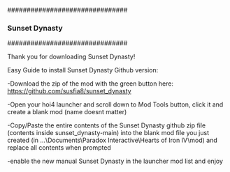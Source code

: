 ###############################
### Sunset Dynasty          ###
###############################

Thank you for downloading Sunset Dynasty!

Easy Guide to install Sunset Dynasty Github version:

-Download the zip of the mod with the green button here: https://github.com/susfia8/sunset_dynasty

-Open your hoi4 launcher and scroll down to Mod Tools button, click it and create a blank mod (name doesnt matter)

-Copy/Paste the entire contents of the Sunset Dynasty github zip file (contents inside sunset_dynasty-main) into the blank mod file you just created (in ...\Documents\Paradox Interactive\Hearts of Iron IV\mod) and replace all contents when prompted

-enable the new manual Sunset Dynasty in the launcher mod list and enjoy
